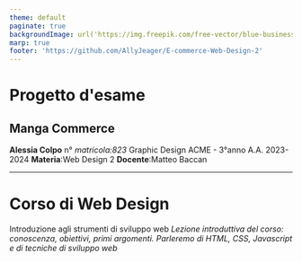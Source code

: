 ```yaml
---
theme: default
paginate: true
backgroundImage: url('https://img.freepik.com/free-vector/blue-business-background-with-blocks_53876-100595.jpg?w=1060&t=st=1688418259~exp=1688418859~hmac=c20e25c39145cbaaa2bf3b2eb287f5c1396f36eb0404af47f9f0a767ebfa694f')
marp: true
footer: 'https://github.com/AllyJeager/E-commerce-Web-Design-2'
---
```

# Progetto d'esame
## Manga Commerce
**Alessia Colpo** n° _matricola:823_
Graphic Design
ACME - 3°anno
A.A. 2023-2024
**Materia**:Web Design 2
**Docente**:Matteo Baccan


---
# Corso di Web Design

Introduzione agli strumenti di sviluppo web
_Lezione introduttiva del corso: conoscenza, obiettivi, primi argomenti.
Parleremo di HTML, CSS, Javascript e di tecniche di sviluppo web_

